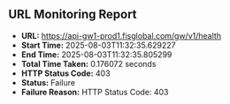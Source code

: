 ## URL Monitoring Report

- **URL:** https://api-gw1-prod1.fisglobal.com/gw/v1/health
- **Start Time:** 2025-08-03T11:32:35.629227
- **End Time:** 2025-08-03T11:32:35.805299
- **Total Time Taken:** 0.176072 seconds
- **HTTP Status Code:** 403
- **Status:** Failure
- **Failure Reason:** HTTP Status Code: 403
